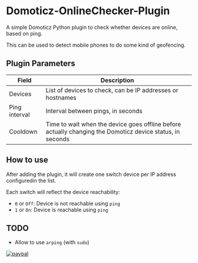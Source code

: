 # Domoticz-OnlineChecker-Plugin

A simple Domoticz Python plugin to check whether devices are online, based on ping.

This can be used to detect mobile phones to do some kind of geofencing.

## Plugin Parameters

| Field         | Description |
|---------------|-------------|
| Devices       | List of devices to check, can be IP addresses or hostnames |
| Ping interval | Interval between pings, in seconds |
| Cooldown      | Time to wait when the device goes offline before actually changing the Domoticz device status, in seconds |

## How to use

After adding the plugin, it will create one switch device per IP address configuredin the list.

Each switch will reflect the device reachability:

- `0` or `Off`: Device is not reachable using `ping`
- `1` or `On`: Device is reachable using `ping`

## TODO

- Allow to use `arping` (with `sudo`)

[![paypal](https://www.paypalobjects.com/en_US/i/btn/btn_donateCC_LG.gif)](https://www.paypal.com/donate/?business=VNKNGYUAZQR6A&no_recurring=0&currency_code=EUR)

